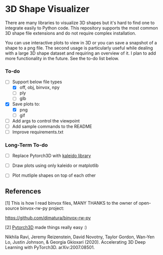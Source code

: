 # 3D Shape Visualizer

There are many libraries to visualize 3D shapes but it's hard to find one to integrate easily to Python code.
This repository supports the most common 3D shape file extensions and do not require complex installation. 

You can use interactive plots to view in 3D or you can save a snapshot of a shape to a png file.
The second usage is particularly useful while dealing with a large 3D shape dataset and requiring an overview of it.
I plan to add more functionality in the future. See the to-do list below.

### To-do

- [ ] Support below file types
  - [x] off, obj, binvox, npy
  - [ ] ply
  - [ ] glb
- [x] Save plots to:
  - [x] png
  - [ ] gif
- [ ] Add args to control the viewpoint
- [ ] Add sample commands to the README
- [ ] Improve requirements.txt

### Long-Term To-do

- [ ] Replace Pytorch3D with [kaleido library](https://github.com/plotly/Kaleido)
- [ ] Draw plots using only kaleido or matplotlib
- [ ] Plot mutliple shapes on top of each other



## References
<a id="1">[1]</a> 
This is how I read binvox files, MANY THANKS to the owner of open-source binvox-rw-py project:

https://github.com/dimatura/binvox-rw-py

<a id="2">[2]</a> 
[Pytorch3D](https://pytorch3d.org) made things really easy :)

Nikhila Ravi, Jeremy Reizenstein, David Novotny, Taylor Gordon, Wan-Yen Lo, Justin Johnson, & Georgia Gkioxari (2020). Accelerating 3D Deep Learning with PyTorch3D. arXiv:2007.08501.

